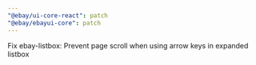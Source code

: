 ```yaml
---
"@ebay/ui-core-react": patch
"@ebay/ebayui-core": patch
---
```


Fix ebay-listbox: Prevent page scroll when using arrow keys in expanded listbox
